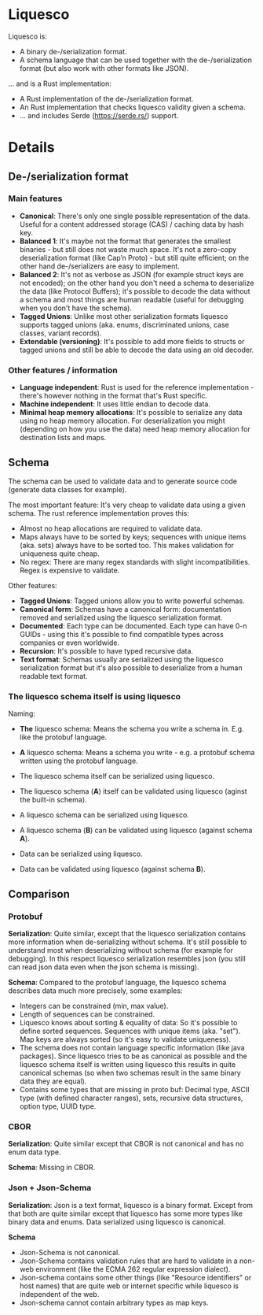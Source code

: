 # Liquesco

Liquesco is:

 * A binary de-/serialization format.
 * A schema language that can be used together with the de-/serialization format (but also work with other formats like JSON).

... and is a Rust implementation:

 * A Rust implementation of the de-/serialization format.
 * An Rust implementation that checks liquesco validity given a schema. 
 * ... and includes Serde (https://serde.rs/) support.

# Details

## De-/serialization format

### Main features

 * **Canonical**: There's only one single possible representation of the data. Useful for a content addressed storage (CAS) / caching data by hash key.
 * **Balanced 1**: It's maybe not the format that generates the smallest binaries - but still does not waste much space. It's not a zero-copy deserialization format (like Cap’n Proto) - but still quite efficient; on the other hand de-/serializers are easy to implement.
 * **Balanced 2**: It's not as verbose as JSON (for example struct keys are not encoded); on the other hand you don't need a schema to deserialize the data (like Protocol Buffers); it's possible to decode the data without a schema and most things are human readable (useful for debugging when you don't have the schema).
 * **Tagged Unions**: Unlike most other serialization formats liquesco supports tagged unions (aka. enums, discriminated unions, case classes, variant records).
 * **Extendable (versioning)**: It's possible to add more fields to structs or tagged unions and still be able to decode the data using an old decoder.

### Other features / information

 * **Language independent**: Rust is used for the reference implementation - there's however nothing in the format that's Rust specific.
 * **Machine independent**: It uses little endian to decode data.
 * **Minimal heap memory allocations**: It's possible to serialize any data using no heap memory allocation. For deserialization you might (depending on how you use the data) need heap memory allocation for destination lists and maps.

## Schema

The schema can be used to validate data and to generate source code (generate data classes for example).

The most important feature: It's very cheap to validate data using a given schema. The rust reference implementation proves this:

 * Almost no heap allocations are required to validate data.
 * Maps always have to be sorted by keys; sequences with unique items (aka. sets) always have to be sorted too. This makes validation for uniqueness quite cheap.
 * No regex: There are many regex standards with slight incompatibilities. Regex is expensive to validate.

Other features:

 * **Tagged Unions**: Tagged unions allow you to write powerful schemas.
 * **Canonical form**: Schemas have a canonical form: documentation removed and serialized using the liquesco serialization format.
 * **Documented**: Each type can be documented. Each type can have 0-n GUIDs - using this it's possible to find compatible types across companies or even worldwide.
 * **Recursion**: It's possible to have typed recursive data.
 * **Text format**: Schemas usually are serialized using the liquesco serialization format but it's also possible to deserialize from a human readable text format.

### The liquesco schema itself is using liquesco

Naming:
 
 * **The** liquesco schema: Means the schema you write a schema in. E.g. like the protobuf language.
 * **A** liquesco schema: Means a schema you write - e.g. a protobuf schema written using the protobuf language.

 * The liquesco schema itself can be serialized using liquesco.
 * The liquesco schema (**A**) itself can be validated using liquesco (aginst the built-in schema).
 * A liquesco schema can be serialized using liquesco.
 * A liquesco schema (**B**) can be validated using liquesco (against schema **A**).
 * Data can be serialized using liquesco.
 * Data can be validated using liquesco (against schema **B**).

## Comparison

### Protobuf

**Serialization**: Quite similar, except that the liquesco serialization contains more information when de-serializing without schema. It's still possible to understand most when deserializing without schema (for example for debugging). In this respect liquesco serialization resembles json (you still can read json data even when the json schema is missing).

**Schema**: Compared to the protobuf language, the liquesco schema describes data much more precisely, some examples:

 * Integers can be constrained (min, max value).
 * Length of sequences can be constrained.
 * Liquesco knows about sorting & equality of data: So it's possible to define sorted sequences. Sequences with unique items (aka. "set"). Map keys are always sorted (so it's easy to validate uniqueness).
 * The schema does not contain language specific information (like java packages). Since liquesco tries to be as canonical as possible and the liquesco schema itself is written using liquesco this results in quite canonical schemas (so when two schemas result in the same binary data they are equal).
 * Contains some types that are missing in proto buf: Decimal type, ASCII type (with defined character ranges), sets, recursive data structures, option type, UUID type.

### CBOR

**Serialization**: Quite similar except that CBOR is not canonical and has no enum data type.

**Schema**: Missing in CBOR.

### Json + Json-Schema

**Serialization**: Json is a text format, liquesco is a binary format. Except from that both are quite similar except that liquesco has some more types like binary data and enums. Data serialized using liquesco is canonical.

**Schema**

 * Json-Schema is not canonical.
 * Json-Schema contains validation rules that are hard to validate in a non-web environment (like the ECMA 262 regular expression dialect).
 * Json-schema contains some other things (like "Resource identifiers" or host names) that are quite web or internet specific while liquesco is independent of the web.
 * Json-schema cannot contain arbitrary types as map keys.